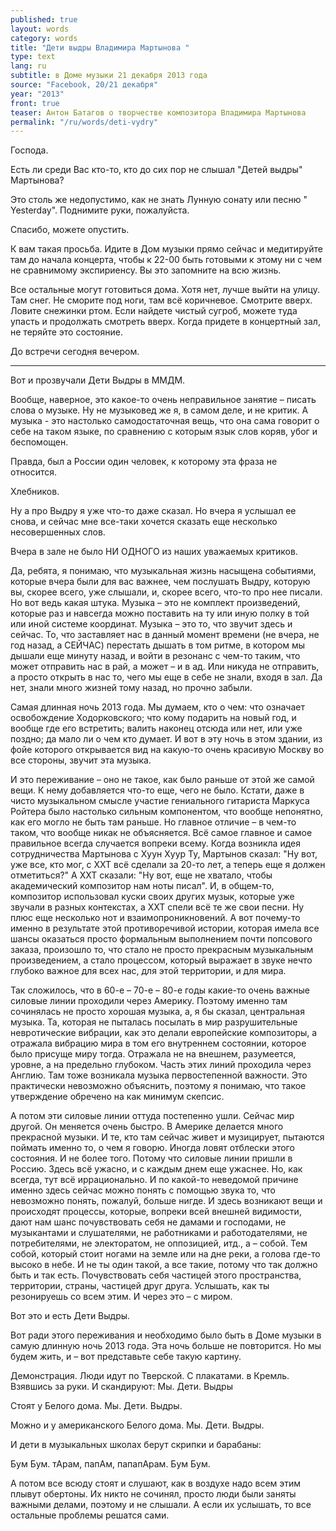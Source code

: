```yaml
---
published: true
layout: words
category: words
title: "Дети выдры Владимира Мартынова "
type: text
lang: ru
subtitle: в Доме музыки 21 декабря 2013 года
source: "Facebook, 20/21 декабря"
year: "2013"
front: true
teaser: Антон Батагов о творчестве композитора Владимира Мартынова
permalink: "/ru/words/deti-vydry"
---
```


Господа.  
  
Есть ли среди Вас кто-то, кто до сих пор не слышал "Детей выдры" Мартынова?  
  
Это столь же недопустимо, как не знать Лунную сонату или песню " Yesterday".   Поднимите руки, пожалуйста.  
  
Спасибо, можете опустить.  
  
К вам такая просьба. Идите в Дом музыки прямо сейчас и медитируйте там до начала концерта, чтобы к 22-00 быть готовыми к этому ни с чем не сравнимому экспириенсу. Вы это запомните на всю жизнь.  
  
Все остальные могут готовиться дома. Хотя нет, лучше выйти на улицу. Там снег. Не сморите под ноги, там всё коричневое. Смотрите вверх. Ловите снежинки ртом. Если найдете чистый сугроб, можете туда упасть и продолжать смотреть вверх. Когда придете в концертный зал, не теряйте это состояние.  
  
До встречи сегодня вечером.  

***

Вот и прозвучали Дети Выдры в ММДМ.  

Вообще, наверное, это какое-то очень неправильное занятие – писать слова о музыке. Ну не музыковед же я, в самом деле, и не критик. А музыка - это настолько самодостаточная вещь, что она сама говорит о себе на таком языке, по сравнению с которым язык слов коряв, убог и беспомощен.  

Правда, был а России один человек, к которому эта фраза не относится.  

Хлебников.  

Ну а про Выдру я уже что-то даже сказал. Но вчера я услышал ее снова, и сейчас мне все-таки хочется сказать еще несколько несовершенных слов.  

Вчера в зале не было НИ ОДНОГО из наших уважаемых критиков.  

Да, ребята, я понимаю, что музыкальная жизнь насыщена событиями, которые вчера были для вас важнее, чем послушать Выдру, которую вы, скорее всего, уже слышали, и, скорее всего, что-то про нее писали. Но вот ведь какая штука. Музыка – это не комплект произведений, которые раз и навсегда можно поставить на ту или иную полку в той или иной системе координат. Музыка – это то, что звучит здесь и сейчас. То, что заставляет нас в данный момент времени (не вчера, не год назад, а СЕЙЧАС) перестать дышать в том ритме, в котором мы дышали еще минуту назад, и войти в резонанс с чем-то таким, что может отправить нас в рай, а может – и в ад. Или никуда не отправить, а просто открыть в нас то, чего мы еще в себе не знали, входя в зал. Да нет, знали много жизней тому назад, но прочно забыли.  

Самая длинная ночь 2013 года. Мы думаем, кто о чем: что означает освобождение Ходорковского; что кому подарить на новый год, и вообще где его встретить; валить наконец отсюда или нет, или уже поздно; да мало ли о чем кто думает. И вот в эту ночь в этом здании, из фойе которого открывается вид на какую-то очень красивую Москву во все стороны, звучит эта музыка.  

И это переживание – оно не такое, как было раньше от этой же самой вещи. К нему добавляется что-то еще, чего не было. Кстати, даже в чисто музыкальном смысле участие гениального гитариста Маркуса Ройтера было настолько сильным компонентом, что вообще непонятно, как его могло не быть там раньше. Но главное отличие – в чем-то таком, что вообще никак не объясняется. Всё самое главное и самое правильное всегда случается вопреки всему. Когда возникла идея сотрудничества Мартынова с Хуун Хуур Ту, Мартынов сказал: "Ну вот, уже все, кто мог, с ХХТ всё сделали за 20-то лет, а теперь еще я должен отметиться?" А ХХТ сказали: "Ну вот, еще не хватало, чтобы академический композитор нам ноты писал". И, в общем-то, композитор использовал куски своих других музык, которые уже звучали в разных контекстах, а ХХТ спели всё те же свои песни. Ну плюс еще несколько нот и взаимопроникновений. А вот почему-то именно в результате этой противоречивой истории, которая имела все шансы оказаться просто формальным выполнением почти попсового заказа, произошло то, что стало не просто прекрасным музыкальным произведением, а стало процессом, который выражает в звуке нечто глубоко важное для всех нас, для этой территории, и для мира.  

Так сложилось, что в 60-е – 70-е – 80-е годы какие-то очень важные силовые линии проходили через Америку. Поэтому именно там сочинялась не просто хорошая музыка, а, я бы сказал, центральная музыка. Та, которая не пыталась посылать в мир разрушительные невротические вибрации, как это делали европейские композиторы, а отражала вибрацию мира в том его внутреннем состоянии, которое было присуще миру тогда. Отражала не на внешнем, разумеется, уровне, а на предельно глубоком. Часть этих линий проходила через Англию. Там тоже возникала музыка первостепенной важности. Это практически невозможно объяснить, поэтому я понимаю, что такое утверждение обречено на как минимум скепсис.  

А потом эти силовые линии оттуда постепенно ушли. Сейчас мир другой. Он меняется очень быстро. В Америке делается много прекрасной музыки. И те, кто там сейчас живет и музицирует, пытаются поймать именно то, о чем я говорю. Иногда ловят отблески этого состояния. И не более того. Потому что силовые линии пришли в Россию. Здесь всё ужасно, и с каждым днем еще ужаснее. Но, как всегда, тут всё иррационально. И по какой-то неведомой причине именно здесь сейчас можно понять с помощью звука то, что невозможно понять, пожалуй, больше нигде. И здесь возникают вещи и происходят процессы, которые, вопреки всей внешней видимости, дают нам шанс почувствовать себя не дамами и господами, не музыкантами и слушателями, не работниками и работодателями, не потребителями, не электоратом, не оппозицией, итд., а – собой. Тем собой, который стоит ногами на земле или на дне реки, а голова где-то высоко в небе. И не ты один такой, а все такие, потому что так должно быть и так есть. Почувствовать себя частицей этого пространства, территории, страны, частицей друг друга. Услышать, как ты резонируешь со всем этим. И через это – с миром.  

Вот это и есть Дети Выдры.  

Вот ради этого переживания и необходимо было быть в Доме музыки в самую длинную ночь 2013 года. Эта ночь больше не повторится. Но мы будем жить, и – вот представьте себе такую картину.  

Демонстрация. Люди идут по Тверской. С плакатами. в Кремль. Взявшись за руки. И скандируют: Мы. Дети. Выдры  

Стоят у Белого дома. Мы. Дети. Выдры.  

Можно и у американского Белого дома. Мы. Дети. Выдры.  

И дети в музыкальных школах берут скрипки и барабаны:  

Бум Бум. тАрам, папАм, папапАрам. Бум Бум.  

А потом все всюду стоят и слушают, как в воздухе надо всем этим плывут обертоны. Их никто не сочинял, просто люди были заняты важными делами, поэтому и не слышали. А если их услышать, то все остальные проблемы решатся сами.